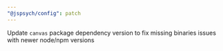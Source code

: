 ```yaml
---
"@jspsych/config": patch
---
```


Update `canvas` package dependency version to fix missing binaries issues with newer node/npm versions
